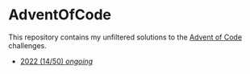 # AdventOfCode

This repository contains my unfiltered solutions to the [Advent of Code](https://adventofcode.com/) challenges.

* [2022 (14/50) *ongoing*](2022)
